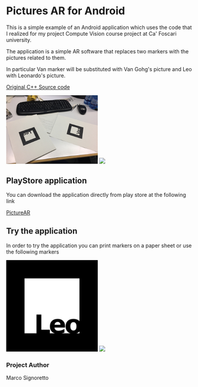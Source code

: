 # Pictures AR for Android #

This is a simple example of an Android application which uses the code that I realized for my project Compute Vision course project at Ca' Foscari university.

The application is a simple AR software that replaces two markers with the pictures related to them.

In particular Van marker will be substituted with Van Gohg's picture and Leo with Leonardo's picture.

[Original C++ Source code](https://github.com/MarcoSignoretto/PictureAR)

<img src="data/test1.jpg" width="49%"> <img src="img/test1AR.png" width="49%">

## PlayStore application ##

You can download the application directly from play store at the following link

[PictureAR](https://play.google.com/store/apps/details?id=it.signoretto.marco.picturear)

## Try the application ##

In order to try the application you can print markers on a paper sheet or use the following markers

<img src="data/0M.png" width="49%"> <img src="img/1M.png" width="49%">


### Project Author ###
Marco Signoretto